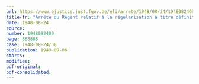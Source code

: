 ```yaml
---
url: https://www.ejustice.just.fgov.be/eli/arrete/1948/08/24/1948082409/justel
title-fr: "Arrêté du Régent relatif à la régularisation à titre définitif de certains agents temporaires dans les administrations de l'Etat"
date: 1948-08-24
source:
number: 1948082409
page: 888888
case: 1948-08-24/38
publication: 1948-09-06
starts:
modifies:
pdf-original:
pdf-consolidated:
---
```


